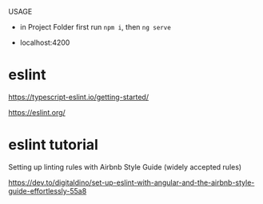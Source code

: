 USAGE

- in Project Folder first run ```npm i```, then ```ng serve```

- localhost:4200



# eslint

https://typescript-eslint.io/getting-started/

https://eslint.org/


# eslint tutorial


Setting up linting rules with Airbnb Style Guide (widely accepted rules)

https://dev.to/digitaldino/set-up-eslint-with-angular-and-the-airbnb-style-guide-effortlessly-55a8
